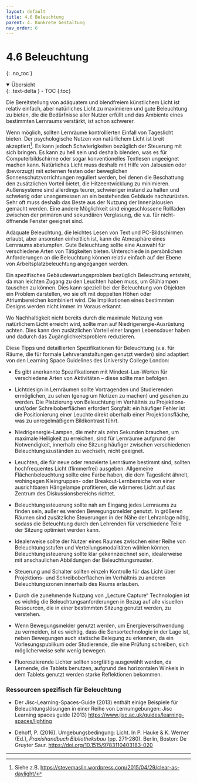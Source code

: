 ```yaml
---
layout: default
title: 4.6 Beleuchtung
parent: 4. Konkrete Gestaltung
nav_order: 6
---
```


# 4.6 Beleuchtung
{: .no_toc }

<details open markdown="block">
  <summary>
    Übersicht
  </summary>
  {: .text-delta }
- TOC
{:toc}
</details>

Die Bereitstellung von adäquatem und blendfreiem künstlichem Licht ist
relativ einfach, aber natürliches Licht zu maximieren und gute
Beleuchtung zu bieten, die die Bedürfnisse aller Nutzer erfüllt und das
Ambiente eines bestimmten Lernraums verstärkt, ist schon schwerer.

Wenn möglich, sollten Lernräume kontrollierten Einfall von Tageslicht
bieten. Der psychologische Nutzen von natürlichem Licht ist breit
akzeptiert[^4]. Es kann jedoch Schwierigkeiten bezüglich der Steuerung
mit sich bringen. Es kann zu hell sein und deshalb blenden, was es für
Computerbildschirme oder sogar konventionelles Textlesen ungeeignet
machen kann. Natürliches Licht muss deshalb mit Hilfe von Jalousien oder
(bevorzugt) mit externen festen oder beweglichen
Sonnenschutzvorrichtungen reguliert werden, bei denen die Beschattung
den zusätzlichen Vorteil bietet, die Hitzeentwicklung zu minimieren.
Außensysteme sind allerdings teurer, schwieriger instand zu halten und
schwierig oder unangemessen an ein bestehendes Gebäude nachzurüsten.
Sehr oft muss deshalb das Beste aus der Nutzung der Innenjalousien
gemacht werden. Eine andere Möglichkeit sind eingeschlossene Rollläden
zwischen der primären und sekundären Verglasung, die v.a. für
nicht-öffnende Fenster geeignet sind.

Adäquate Beleuchtung, die leichtes Lesen von Text und PC-Bildschirmen
erlaubt, aber ansonsten einheitlich ist, kann die Atmosphäre eines
Lernraums abstumpfen. Gute Beleuchtung sollte eine Auswahl für
verschiedene Arten von Tätigkeiten bieten. Unterschiede in persönlichen
Anforderungen an die Beleuchtung können relativ einfach auf der Ebene
von Arbeitsplatzbeleuchtung angegangen werden.

Ein spezifisches Gebäudewartungsproblem bezüglich Beleuchtung entsteht,
da man leichten Zugang zu den Leuchten haben muss, um Glühlampen
tauschen zu können. Dies kann speziell bei der Beleuchtung von Objekten
ein Problem darstellen, wo sie oft mit doppelten Höhen oder
Atriumbereichen kombiniert wird. Die Implikationen eines bestimmten
Designs werden nicht immer im Voraus erkannt.

Wo Nachhaltigkeit nicht bereits durch die maximale Nutzung von
natürlichem Licht erreicht wird, sollte man auf
Niedrigenergie-Ausrüstung achten. Dies kann den zusätzlichen Vorteil
einer langen Lebensdauer haben und dadurch das Zugänglichkeitsproblem
reduzieren.

Diese Tipps und detaillierten Spezifikationen für Beleuchtung (v.a. für
Räume, die für formale Lehrveranstaltungen genutzt werden) sind
adaptiert von den Learning Space Guidelines des University College
London:

-   Es gibt anerkannte Spezifikationen mit Mindest-Lux-Werten für
    verschiedene Arten von Aktivitäten – diese sollte man befolgen.

-   Lichtdesign in Lernräumen sollte Vortragenden und Studierenden
    ermöglichen, zu sehen (genug um Notizen zu machen) und gesehen zu
    werden. Die Platzierung von Beleuchtung im Verhältnis zu
    Projektions- und/oder Schreiboberflächen erfordert Sorgfalt: ein
    häufiger Fehler ist die Positionierung einer Leuchte direkt oberhalb
    einer Projektionsfläche, was zu unregelmäßigem Bildkontrast führt.

-   Niedrigenergie-Lampen, die mehr als zehn Sekunden brauchen, um
    maximale Helligkeit zu erreichen, sind für Lernräume aufgrund der
    Notwendigkeit, innerhalb eine Sitzung häufiger zwischen
    verschiedenen Beleuchtungszuständen zu wechseln, nicht geeignet.

-   Leuchten, die für neue oder renovierte Lernräume bestimmt sind,
    sollten hochfrequentes Licht (flimmerfrei) ausgeben. Allgemeine
    Flächenbeleuchtung sollte eine Farbe haben, die dem Tageslicht
    ähnelt, wohingegen Kleingruppen- oder Breakout-Lernbereiche von
    einer ausrichtbaren Hängelampe profitieren, die wärmeres Licht auf
    das Zentrum des Diskussionsbereichs richtet.

-   Beleuchtungssteuerung sollte nah am Eingang jedes Lernraums zu
    finden sein, außer es werden Bewegungsmelder genutzt. In größeren
    Räumen sind zusätzliche Steuerungen in der Nähe der Lehranlage
    nötig, sodass die Beleuchtung durch den Lehrenden für verschiedene
    Teile der Sitzung optimiert werden kann.

-   Idealerweise sollte der Nutzer eines Raumes zwischen einer Reihe von
    Beleuchtungsstufen und Verteilungsmodalitäten wählen können.
    Beleuchtungssteuerung sollte klar gekennzeichnet sein, idealerweise
    mit anschaulichen Abbildungen der Beleuchtungsmuster.

-   Steuerung und Schalter sollten einzeln Kontrolle für das Licht über
    Projektions- und Schreiboberflächen im Verhältnis zu anderen
    Beleuchtungszonen innerhalb des Raums erlauben.

-   Durch die zunehmende Nutzung von „Lecture Capture“ Technologien ist
    es wichtig die Beleuchtungsanforderungen in Bezug auf alle visuellen
    Ressourcen, die in einer bestimmten Sitzung genutzt werden, zu
    verstehen.

-   Wenn Bewegungsmelder genutzt werden, um Energieverschwendung zu
    vermeiden, ist es wichtig, dass die Sensortechnologie in der Lage
    ist, neben Bewegungen auch statische Belegung zu erkennen, da ein
    Vorlesungspublikum oder Studierende, die eine Prüfung schreiben,
    sich möglicherweise sehr wenig bewegen.

-   Fluoreszierende Lichter sollten sorgfältig ausgewählt werden, da
    Lernende, die Tablets benutzen, aufgrund des horizontalen Winkels in
    dem Tablets genutzt werden starke Reflektionen bekommen.

### Ressourcen spezifisch für Beleuchtung

-   Der Jisc-Learning-Spaces-Guide (2013) enthält einige Beispiele für  Beleuchtungslösungen in einer Reihe von Lernumgebungen: Jisc Learning spaces guide (2013) <https://www.jisc.ac.uk/guides/learning-spaces/lighting>

-   Dehoff, P. (2016). Umgebungsbedingung: Licht. In P. Hauke & K. Werner (Ed.), *Praxishandbuch Bibliotheksbau* (pp. 271-280). Berlin, Boston: De Gruyter Saur. <https://doi.org/10.1515/9783110403183-020>

---
[^4]: Siehe z.B.
    <https://stevemaslin.wordpress.com/2015/04/29/clear-as-daylight/>
